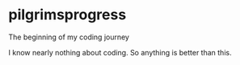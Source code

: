 # pilgrimsprogress
The beginning of my coding journey


I know nearly nothing about coding. So anything is better than this.
